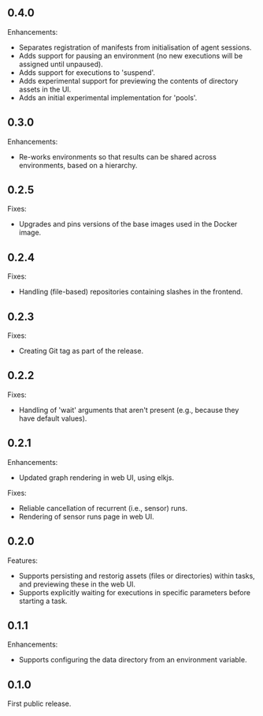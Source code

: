 ## 0.4.0

Enhancements:

- Separates registration of manifests from initialisation of agent sessions.
- Adds support for pausing an environment (no new executions will be assigned until unpaused).
- Adds support for executions to 'suspend'.
- Adds experimental support for previewing the contents of directory assets in the UI.
- Adds an initial experimental implementation for 'pools'.

## 0.3.0

Enhancements:

- Re-works environments so that results can be shared across environments, based on a hierarchy.

## 0.2.5

Fixes:

- Upgrades and pins versions of the base images used in the Docker image.

## 0.2.4

Fixes:

- Handling (file-based) repositories containing slashes in the frontend.

## 0.2.3

Fixes:

- Creating Git tag as part of the release.

## 0.2.2

Fixes:

- Handling of 'wait' arguments that aren't present (e.g., because they have default values).

## 0.2.1

Enhancements:

- Updated graph rendering in web UI, using elkjs.

Fixes:

- Reliable cancellation of recurrent (i.e., sensor) runs.
- Rendering of sensor runs page in web UI.

## 0.2.0

Features:

- Supports persisting and restorig assets (files or directories) within tasks, and previewing these in the web UI.
- Supports explicitly waiting for executions in specific parameters before starting a task.

## 0.1.1

Enhancements:

- Supports configuring the data directory from an environment variable.

## 0.1.0

First public release.
